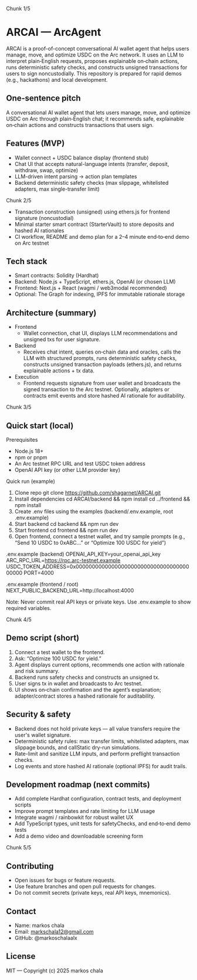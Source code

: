 
Chunk 1/5
# ARCAI — ArcAgent

ARCAI is a proof-of-concept conversational AI wallet agent that helps users manage, move, and optimize USDC on the Arc network. It uses an LLM to interpret plain‑English requests, proposes explainable on‑chain actions, runs deterministic safety checks, and constructs unsigned transactions for users to sign noncustodially. This repository is prepared for rapid demos (e.g., hackathons) and local development.

## One‑sentence pitch
A conversational AI wallet agent that lets users manage, move, and optimize USDC on Arc through plain‑English chat; it recommends safe, explainable on‑chain actions and constructs transactions that users sign.

## Features (MVP)
- Wallet connect + USDC balance display (frontend stub)
- Chat UI that accepts natural-language intents (transfer, deposit, withdraw, swap, optimize)
- LLM-driven intent parsing → action plan templates
- Backend deterministic safety checks (max slippage, whitelisted adapters, max single-transfer limit)

Chunk 2/5
- Transaction construction (unsigned) using ethers.js for frontend signature (noncustodial)
- Minimal starter smart contract (StarterVault) to store deposits and hashed AI rationales
- CI workflow, README and demo plan for a 2–4 minute end‑to‑end demo on Arc testnet

## Tech stack
- Smart contracts: Solidity (Hardhat)
- Backend: Node.js + TypeScript, ethers.js, OpenAI (or chosen LLM)
- Frontend: Next.js + React (wagmi / web3modal recommended)
- Optional: The Graph for indexing, IPFS for immutable rationale storage

## Architecture (summary)
- Frontend
  - Wallet connection, chat UI, displays LLM recommendations and unsigned txs for user signature.
- Backend
  - Receives chat intent, queries on‑chain data and oracles, calls the LLM with structured prompts, runs deterministic safety checks, constructs unsigned transaction payloads (ethers.js), and returns explainable actions + tx data.
- Execution
  - Frontend requests signature from user wallet and broadcasts the signed transaction to the Arc testnet. Optionally, adapters or contracts emit events and store hashed AI rationale for auditability.

Chunk 3/5
## Quick start (local)
Prerequisites
- Node.js 18+
- npm or pnpm
- An Arc testnet RPC URL and test USDC token address
- OpenAI API key (or other LLM provider key)

Quick run (example)
1. Clone repo
   git clone https://github.com/shagarnet/ARCAI.git
2. Install dependencies
   cd ARCAI/backend && npm install
   cd ../frontend && npm install
3. Create .env files using the examples (backend/.env.example, root .env.example)
4. Start backend
   cd backend && npm run dev
5. Start frontend
   cd frontend && npm run dev
6. Open frontend, connect a testnet wallet, and try sample prompts (e.g., “Send 10 USDC to 0xABC…” or “Optimize 100 USDC for yield”)

.env.example (backend)
OPENAI_API_KEY=your_openai_api_key
ARC_RPC_URL=https://rpc.arc-testnet.example
USDC_TOKEN_ADDRESS=0x0000000000000000000000000000000000000000
PORT=4000

.env.example (frontend / root)
NEXT_PUBLIC_BACKEND_URL=http://localhost:4000

Note: Never commit real API keys or private keys. Use .env.example to show required variables.

Chunk 4/5
## Demo script (short)
1. Connect a test wallet to the frontend.
2. Ask: “Optimize 100 USDC for yield.”
3. Agent displays current options, recommends one action with rationale and risk summary.
4. Backend runs safety checks and constructs an unsigned tx.
5. User signs tx in wallet and broadcasts to Arc testnet.
6. UI shows on‑chain confirmation and the agent’s explanation; adapter/contract stores a hashed rationale for auditability.

## Security & safety
- Backend does not hold private keys — all value transfers require the user's wallet signature.
- Deterministic safety rules: max transfer limits, whitelisted adapters, max slippage bounds, and callStatic dry-run simulations.
- Rate-limit and sanitize LLM inputs, and perform preflight transaction checks.
- Log events and store hashed AI rationale (optional IPFS) for audit trails.

## Development roadmap (next commits)
- Add complete Hardhat configuration, contract tests, and deployment scripts
- Improve prompt templates and rate limiting for LLM usage
- Integrate wagmi / rainbowkit for robust wallet UX
- Add TypeScript types, unit tests for safetyChecks, and end‑to‑end demo tests
- Add a demo video and downloadable screening form

Chunk 5/5
## Contributing
- Open issues for bugs or feature requests.
- Use feature branches and open pull requests for changes.
- Do not commit secrets (private keys, real API keys, mnemonics).

## Contact
- Name: markos chala
- Email: markschala12@gmail.com
- GitHub: @markoschalaalx

## License
MIT — Copyright (c) 2025 markos chala
